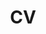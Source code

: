 ---
layout: cv
permalink: /assets/pdf/Resume_Wolf_Maxime.pdf
title: CV
nav: true
nav_order: 3
cv_pdf: Resume_Wolf_Maxime.pdf
# redirect: <a href="https://maxime7770.github.io/assets/pdf/Resume_Wolf_Maxime.pdf" target="_blank">redirect</a>
---